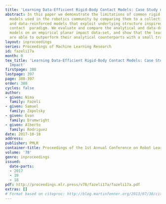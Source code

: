 ```yaml
---
title: 'Learning Data-Efficient Rigid-Body Contact Models: Case Study of Planar Impact'
abstract: In this paper we demonstrate the limitations of common rigid-body contact
  models used in the robotics community by comparing them to a collection of data-driven
  and data-reinforced models that exploit underlying structure inspired by the rigid
  contact  paradigm. We evaluate and compare the analytical and data-driven contact
  models on an empirical planar impact data-set, and show that the learned models
  are able to outperform their analytical counterparts with a small training set.
layout: inproceedings
series: Proceedings of Machine Learning Research
id: fazeli17a
month: 0
tex_title: 'Learning Data-Efficient Rigid-Body Contact Models: Case Study of Planar
  Impact'
firstpage: 388
lastpage: 397
page: 388-397
order: 388
cycles: false
author:
- given: Nima
  family: Fazeli
- given: Samuel
  family: Zapolsky
- given: Evan
  family: Drumwright
- given: Alberto
  family: Rodriguez
date: 2017-10-18
address: 
publisher: PMLR
container-title: Proceedings of the 1st Annual Conference on Robot Learning
volume: '78'
genre: inproceedings
issued:
  date-parts:
  - 2017
  - 10
  - 18
pdf: http://proceedings.mlr.press/v78/fazeli17a/fazeli17a.pdf
extras: []
# Format based on citeproc: http://blog.martinfenner.org/2013/07/30/citeproc-yaml-for-bibliographies/
---
```

